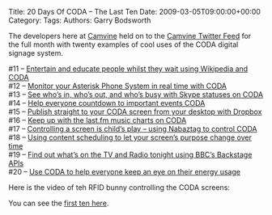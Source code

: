 Title: 20 Days Of CODA &#8211; The Last Ten
Date: 2009-03-05T09:00:00+00:00
Category: 
Tags: 
Authors: Garry Bodsworth

The developers here at [Camvine][1] held on to the [Camvine Twitter Feed][2] for the full month with twenty examples of cool uses of the CODA digital signage system.

#11 &#8211; [Entertain and educate people whilst they wait using Wikipedia and CODA][3]  
#12 &#8211; [Monitor your Asterisk Phone System in real time with CODA][4]  
#13 &#8211; [See who&#8217;s in, who&#8217;s out, and who&#8217;s busy with Skype statuses on CODA][5]  
#14 &#8211; [Help everyone countdown to important events CODA][6]  
#15 &#8211; [Publish straight to your CODA screen from your desktop with Dropbox][7]  
#16 &#8211; [Keep up with the last.fm music charts on CODA][8]  
#17 &#8211; [Controlling a screen is child&#8217;s play &#8211; using Nabaztag to control CODA][9]  
#18 &#8211; [Using content scheduling to let your screen&#8217;s purpose change over time][10]  
#19 &#8211; [Find out what&#8217;s on the TV and Radio tonight using BBC&#8217;s Backstage APIs][11]  
#20 &#8211; [Use CODA to help everyone keep an eye on their energy usage][12]

Here is the video of teh RFID bunny controlling the CODA screens:  


You can see the [first ten here][13].

 [1]: http://www.camvine.com
 [2]: http://twitter.com/camvine
 [3]: http://bit.ly/HLEAv
 [4]: http://bit.ly/12xSKm
 [5]: http://bit.ly/qKxpc
 [6]: http://bit.ly/MiEY9
 [7]: http://bit.ly/AwzIV
 [8]: http://bit.ly/25AZS
 [9]: http://bit.ly/qvmDu
 [10]: http://bit.ly/sz9wN
 [11]: http://bit.ly/XVz9P
 [12]: http://bit.ly/1607gL
 [13]: http://blog.programmerslog.com/?p=309